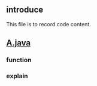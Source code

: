 ## introduce

This file is to record code content.

## [A.java](./A.java)

### function

### explain
